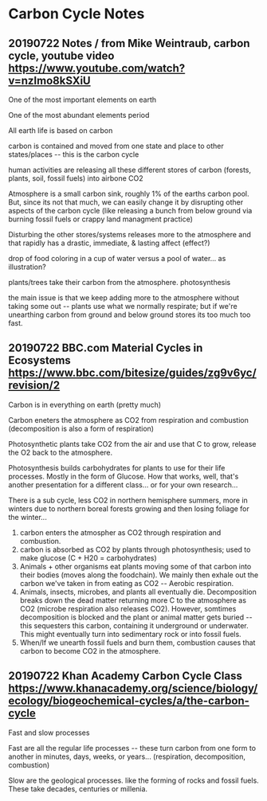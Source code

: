 # Carbon Cycle Notes

## 20190722 Notes / from Mike Weintraub, carbon cycle, youtube video https://www.youtube.com/watch?v=nzImo8kSXiU

One of the most important elements on earth

One of the most abundant elements period

All earth life is based on carbon

carbon is contained and moved from one state and place to other states/places -- this is the carbon cycle

human activities are releasing all these different stores of carbon (forests, plants, soil, fossil fuels) into airbone CO2

Atmosphere is a small carbon sink, roughly 1% of the earths carbon pool. But, since its not that much, we can easily change it by disrupting other aspects of the carbon cycle (like releasing a bunch from below ground via burning fossil fuels or crappy land managment practice)

Disturbing the other stores/systems releases more to the atmosphere and that rapidly has a drastic, immediate, & lasting affect (effect?)

drop of food coloring in a cup of water versus a pool of water... as illustration?

plants/trees take their carbon from the atmosphere. photosynthesis

the main issue is that we keep adding more to the atmosphere without taking some out -- plants use what we normally respirate; but if we're unearthing carbon from ground and below ground stores its too much too fast.

## 20190722 BBC.com Material Cycles in Ecosystems https://www.bbc.com/bitesize/guides/zg9v6yc/revision/2

Carbon is in everything on earth (pretty much)

Carbon eneters the atmosphere as CO2 from respiration and combustion (decomposition is also a form of respiration)

Photosynthetic plants take CO2 from the air and use that C to grow, release the O2 back to the atmosphere.

Photosynthesis builds carbohydrates for plants to use for their life processes. Mostly in the form of Glucose. How that works, well, that's another presentation for a different class... or for your own research... 

There is a sub cycle, less CO2 in northern hemisphere summers, more in winters due to northern boreal forests growing and then losing foliage for the winter...

1. carbon enters the atmospher as CO2 through respiration and combustion.
2. carbon is absorbed as CO2 by plants through photosynthesis; used to make glucose (C + H20 = carbohydrates)
3. Animals + other organisms eat plants moving some of that carbon into their bodies (moves along the foodchain). We mainly then exhale out the carbon we've taken in from eating as CO2 -- Aerobic respiration.
4. Animals, insects, microbes, and plants all eventually die. Decomposition breaks down the dead matter returning more C to the atmosphere as CO2 (microbe respiration also releases CO2). However, somtimes decomposition is blocked and the plant or animal matter gets buried -- this sequesters this carbon, containing it underground or underwater. This might eventually turn into sedimentary rock or into fossil fuels. 
5. When/If we unearth fossil fuels and burn them, combustion causes that carbon to become CO2 in the atmosphere.

## 20190722 Khan Academy Carbon Cycle Class https://www.khanacademy.org/science/biology/ecology/biogeochemical-cycles/a/the-carbon-cycle

Fast and slow processes 

Fast are all the regular life processes -- these turn carbon from one form to another in minutes, days, weeks, or years... (respiration, decomposition, combustion)

Slow are the geological processes. like the forming of rocks and fossil fuels. These take decades, centuries or millenia.